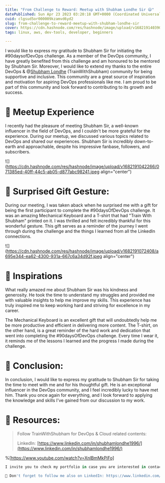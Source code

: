 ```yaml
---
title: "From Challenge to Reward: Meetup with Shubham Londhe Sir 😃"
datePublished: Sun Apr 23 2023 03:20:18 GMT+0000 (Coordinated Universal Time)
cuid: clgsud5or000009kzamvd6yd2
slug: from-challenge-to-reward-meetup-with-shubham-londhe-sir
cover: https://cdn.hashnode.com/res/hashnode/image/upload/v1682191403907/f78332f9-10ea-44db-a96b-d7068c7780b3.png
tags: linux, aws, dev-tools, developer, beginners

---
```


I would like to express my gratitude to Shubham Sir for initiating the #90daysofDevOps challenge. As a member of the DevOps community, I have greatly benefited from this challenge and am honoured to be mentored by Shubham Sir. Moreover, I would like to extend my thanks to the entire DevOps & @[Shubham Londhe](@TrainWithShubham) (TrainWithShubham) community for being supportive and inclusive. This community are a great source of inspiration and motivation for aspiring DevOps professionals like me. I am proud to be part of this community and look forward to contributing to its growth and success.

# **📍** Meetup Experience

I recently had the pleasure of meeting Shubham Sir, a well-known influencer in the field of DevOps, and I couldn't be more grateful for the experience. During our meetup, we discussed various topics related to DevOps and shared our experiences. Shubham Sir is incredibly down-to-earth and approachable, despite his impressive fanbase, followers, and subscribers.

![](https://cdn.hashnode.com/res/hashnode/image/upload/v1682191042266/071385ed-40ff-44c5-ab05-d877abc98241.jpeg align="center")

# **📍** Surprised Gift Gesture:

During our meeting, I was taken aback when he surprised me with a gift for being the first participant to complete the #90daysOfDevOps challenge. It was an amazing Mechanical Keyboard and a T-shirt that had "Train With Shubham" printed on it. I was thrilled and felt incredibly thankful for this wonderful gesture. This gift serves as a reminder of the journey I went through during the challenge and the things I learned from all the LinkedIn connections.

![](https://cdn.hashnode.com/res/hashnode/image/upload/v1682191072408/a695e344-ea62-4300-931a-667c6a34d92f.jpeg align="center")

# **📍 Inspirations**

What really amazed me about Shubham Sir was his kindness and generosity. He took the time to understand my struggles and provided me with valuable insights to help me improve my skills. This experience has truly inspired me to keep working hard and striving for excellence in my career.

The Mechanical Keyboard is an excellent gift that will undoubtedly help me be more productive and efficient in delivering more content. The T-shirt, on the other hand, is a great reminder of the hard work and dedication that went into completing the #90daysOfDevOps challenge. Every time I wear it, it reminds me of the lessons I learned and the progress I made during the challenge.

# **📍 Conclusion:**

In conclusion, I would like to express my gratitude to Shubham Sir for taking the time to meet with me and for his thoughtful gift. He is an exceptional influencer in the DevOps community, and I feel incredibly lucky to have met him. Thank you once again for everything, and I look forward to applying the knowledge and skills I've gained from our discussion to my work.

# **📍 Resources:**

> Follow TrainWithShubham for DevOps & Cloud related contents:
> 
> LinkedIn: [https://www.linkedin.com/in/shubhamlondhe1996/](https://www.linkedin.com/in/shubhamlondhe1996/)

%[https://www.youtube.com/watch?v=XnlBmMkPiFo] 

```python
I invite you to check my portfolio in case you are interested in contacting me for a project!. Prasad Suman Mohan

🔵 Don't forget to follow me also on LinkedIn: https://www.linkedin.com/in/prasad-suman-mohan
```